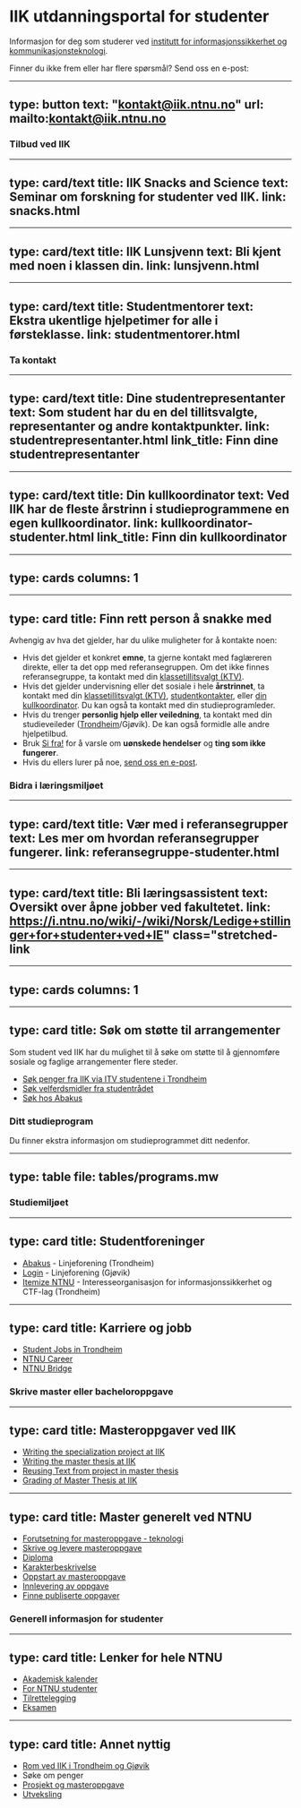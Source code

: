 # IIK utdanningsportal for studenter


Informasjon for deg som studerer ved [institutt for informasjonssikkerhet og kommunikasjonsteknologi](https://ntnu.no/iik).

Finner du ikke frem eller har flere spørsmål? Send oss en e-post: 

---
type: button
text: "kontakt@iik.ntnu.no"
url: mailto:kontakt@iik.ntnu.no
---



### Tilbud ved IIK



---
type: card/text
title: IIK Snacks and Science
text: Seminar om forskning for studenter ved IIK.
link: snacks.html
---

---
type: card/text
title: IIK Lunsjvenn
text: Bli kjent med noen i klassen din.
link: lunsjvenn.html
---

---
type: card/text
title: Studentmentorer
text: Ekstra ukentlige hjelpetimer for alle i førsteklasse.
link: studentmentorer.html
---


### Ta kontakt


---
type: card/text
title: Dine studentrepresentanter
text: Som student har du en del tillitsvalgte, representanter og andre kontaktpunkter.
link: studentrepresentanter.html
link_title: Finn dine studentrepresentanter
---

---
type: card/text
title: Din kullkoordinator
text: Ved IIK har de fleste årstrinn i studieprogrammene en egen kullkoordinator.
link: kullkoordinator-studenter.html
link_title: Finn din kullkoordinator
---


---
type: cards
columns: 1
---


---
type: card
title: Finn rett person å snakke med
---
Avhengig av hva det gjelder, har du ulike muligheter for å kontakte noen:
*   Hvis det gjelder et konkret **emne**, ta gjerne kontakt med faglæreren direkte, eller ta det opp med referansegruppen. Om det ikke finnes referansegruppe, ta kontakt med din [klassetillitsvalgt (KTV)](studentrepresentanter.html).
*   Hvis det gjelder undervisning eller det sosiale i hele **årstrinnet**, ta kontakt med din [klassetillitsvalgt (KTV)](studentrepresentanter.html), [studentkontakter](studentrepresentanter.html), eller [din kullkoordinator](kullkoordinator-studenter.html). Du kan også ta kontakt med din studieprogramleder.
*   Hvis du trenger **personlig hjelp eller veiledning**, ta kontakt med din studieveileder ([Trondheim](mailto:studieveileder@komtek.ntnu.no)/Gjøvik). De kan også formidle alle andre hjelpetilbud.
*   Bruk [Si fra!](https://i.ntnu.no/sifra-ansatt) for å varsle om **uønskede hendelser** og **ting som ikke fungerer**.
*   Hvis du ellers lurer på noe, [send oss en e-post](mailto:kontakt@iik.ntnu.no).





### Bidra i læringsmiljøet


---
type: card/text
title: Vær med i referansegrupper
text: Les mer om hvordan referansegrupper fungerer.
link: referansegruppe-studenter.html
---

---
type: card/text
title: Bli læringsassistent
text: Oversikt over åpne jobber ved fakultetet.
link: https://i.ntnu.no/wiki/-/wiki/Norsk/Ledige+stillinger+for+studenter+ved+IE" class="stretched-link
---


---
type: cards
columns: 1
---


---
type: card
title: Søk om støtte til arrangementer
---
Som student ved IIK har du mulighet til å søke om støtte til å gjennomføre sosiale og faglige arrangementer flere steder.
*   [Søk penger fra IIK via ITV studentene i Trondheim](https://forms.office.com/Pages/ResponsePage.aspx?id=cgahCS-CZ0SluluzdZZ8BdJ-PJxmVTVEsxockEXQ7BNUQVQyQlgzNVNHSEE4TUpSVVlIUTE0Vk8wRC4u&origin=Invitation&channel=0)
*   [Søk velferdsmidler fra studentrådet](https://ie.studentrad.no/)
*   [Søk hos Abakus](https://abakus.no/pages/arrangementer/88-klassearrangementer)



### Ditt studieprogram

Du finner ekstra informasjon om studieprogrammet ditt nedenfor.


---
type: table
file: tables/programs.mw
---




### Studiemiljøet


---
type: card
title: Studentforeninger
---
*   [Abakus](https://abakus.no/) - Linjeforening (Trondheim)
*   [Login](https://login.no) - Linjeforening (Gjøvik)
*   [Itemize NTNU](https://itemize.no/) - Interesseorganisasjon for informasjonssikkerhet og CTF-lag (Trondheim)


---
type: card
title: Karriere og jobb
---
*   [Student Jobs in Trondheim](https://i.ntnu.no/wiki/-/wiki/Norsk/Ledige+stillinger+for+studenter+ved+IE)
*   [NTNU Career](https://www.ntnu.edu/career)
*   [NTNU Bridge](http://www.ntnu.no/bridge)



### Skrive master eller bacheloroppgave


---
type: card
title: Masteroppgaver ved IIK
---
*   [Writing the specialization project at IIK](https://i.ntnu.no/wiki/-/wiki/English/Specialization+Project+-+IIK)
*   [Writing the master thesis at IIK](https://i.ntnu.no/wiki/-/wiki/English/Master+Thesis+-+IIK)
*   [Reusing Text from project in master thesis](https://i.ntnu.no/wiki/-/wiki/English/Reuse+of+text)
*   [Grading of Master Thesis at IIK](https://i.ntnu.no/wiki/-/wiki/English/Grading+MSc+theses+at+IIK)


---
type: card
title: Master generelt ved NTNU
---
*   [Forutsetning for masteroppgave - teknologi](https://i.ntnu.no/wiki/-/wiki/Norsk/Forutsetning+for+masteroppgave+-+sivilingeni%C3%B8r)
*   [Skrive og levere masteroppgave](https://i.ntnu.no/masteroppgave)
*   [Diploma](https://i.ntnu.no/wiki/-/wiki/English/Diplomas)
*   [Karakterbeskrivelse](https://i.ntnu.no/wiki/-/wiki/English/Description+of+grades+for+master+thesis)
*   [Oppstart av masteroppgave](https://i.ntnu.no/wiki/-/wiki/English/Start+your+MA+thesis+-+graduate+engineer+programmes)
*   [Innlevering av oppgave](https://i.ntnu.no/wiki/-/wiki/English/Submit+your+MA+thesis+-+Graduate+Engineer+Programmes#section-Submit+your+MA+thesis+-+Graduate+Engineer+Programmes-Extended+deadline)
*   [Finne publiserte oppgaver](http://ntnuopen.ntnu.no/ntnu-xmlui//discover?filtertype=doctype&filter_relational_operator=equals&filter=Master+thesis)


### Generell informasjon for studenter


---
type: card
title: Lenker for hele NTNU
---
*   [Akademisk kalender](https://i.ntnu.no/en/studiekalender)
*   [For NTNU studenter](https://i.ntnu.no/student)
*   [Tilrettelegging](https://i.ntnu.no/tilrettelegging)
*   [Eksamen](https://i.ntnu.no/eksamen)


---
type: card
title: Annet nyttig
---
*   [Rom ved IIK i Trondheim og Gjøvik](rom.html)
*   Søke om penger
*   [Prosjekt og masteroppgave](ttm4905.html)
*   [Utveksling](http://innsida.ntnu.no/utenlandsstudier)



